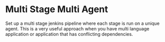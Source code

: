 # Multi Stage Multi Agent
Set up a multi stage jenkins pipeline where each stage is run on a unique agent. This is a very useful approach when you have multi language application or application that has conflicting dependencies.